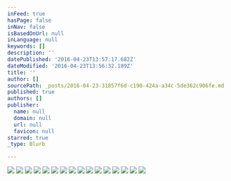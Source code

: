 ```yaml
---
inFeed: true
hasPage: false
inNav: false
isBasedOnUrl: null
inLanguage: null
keywords: []
description: ''
datePublished: '2016-04-23T13:57:17.682Z'
dateModified: '2016-04-23T13:56:32.189Z'
title: ''
author: []
sourcePath: _posts/2016-04-23-31857f6d-c190-424a-a34c-5de362c906fe.md
published: true
authors: []
publisher:
  name: null
  domain: null
  url: null
  favicon: null
starred: true
_type: Blurb

---
```

![](https://the-grid-user-content.s3-us-west-2.amazonaws.com/496986d4-b8f5-4332-8510-6ce459c12b3f.jpg)
![](https://the-grid-user-content.s3-us-west-2.amazonaws.com/55691453-7494-46ef-81da-70ddd50b5801.jpg)
![](https://the-grid-user-content.s3-us-west-2.amazonaws.com/3b8498e8-ccda-4601-a733-d5b89f038c78.jpg)
![](https://the-grid-user-content.s3-us-west-2.amazonaws.com/d3f1f882-8744-49eb-97d1-9636ff51fe98.jpg)
![](https://the-grid-user-content.s3-us-west-2.amazonaws.com/35177fb8-4a3a-4218-92ba-0d110578e397.jpg)
![](https://the-grid-user-content.s3-us-west-2.amazonaws.com/6df3fb75-ca60-4041-9d16-234205ed14eb.jpg)
![](https://the-grid-user-content.s3-us-west-2.amazonaws.com/76e86b55-633a-494a-ab11-4c2efc5d2823.jpg)
![](https://the-grid-user-content.s3-us-west-2.amazonaws.com/8a942231-c29b-41be-9c19-9a0395ec9ee4.jpg)
![](https://the-grid-user-content.s3-us-west-2.amazonaws.com/162a1412-86d6-49c8-804e-d9e2c9928b79.jpg)
![](https://the-grid-user-content.s3-us-west-2.amazonaws.com/8c1bbd53-b1d7-4696-842f-9285e77f3fc6.jpg)
![](https://the-grid-user-content.s3-us-west-2.amazonaws.com/a69797ce-3f85-4f1f-a274-4c08738c707b.jpg)
![](https://the-grid-user-content.s3-us-west-2.amazonaws.com/b223ec3c-5638-43f7-ae41-1b5920fb0f9a.jpg)
![](https://the-grid-user-content.s3-us-west-2.amazonaws.com/8b80d923-ef58-47ec-88bd-48dabf2efb6d.jpg)
![](https://the-grid-user-content.s3-us-west-2.amazonaws.com/2bdf8554-9e1a-4a6b-b703-2fea34aae775.jpg)
![](https://the-grid-user-content.s3-us-west-2.amazonaws.com/182509fc-2cf3-49bc-9f87-74c805ccca4f.jpg)
![](https://the-grid-user-content.s3-us-west-2.amazonaws.com/f787f903-0dd6-4afe-b2d4-c5ba63eaa89d.jpg)